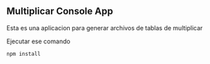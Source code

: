 

## Multiplicar Console App

Esta es una aplicacion para generar archivos de tablas de multiplicar

Ejecutar ese comando

```
npm install
```